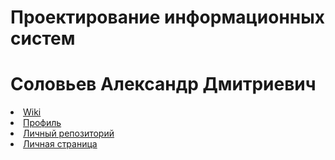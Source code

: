 # Проектирование информационных систем
# Соловьев Александр Дмитриевич
<li><a href = "https://github.com/hidanendo/hidanendo.github.io/wiki"> Wiki </a></br>
<li><a href = "https://github.com/hidanendo"> Профиль </a></br>
<li><a href = "https://github.com/hidanendo/hidanendo.github.io"> Личный репозиторий </a></br>
<li><a href = "https://hidanendo.github.io"> Личная страница </a></br>
